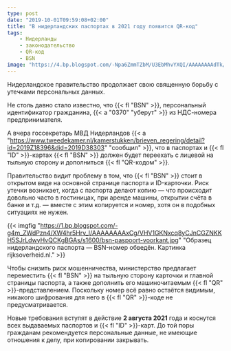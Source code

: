 ```yaml
---
type: post
date: "2019-10-01T09:59:08+02:00"
title: "В нидерландских паспортах в 2021 году появится QR-код"
tags:
    - Нидерланды
    - законодательство
    - QR-код
    - BSN
image: "https://4.bp.blogspot.com/-Npa6ZmmTZbM/U3EbMhvYXQI/AAAAAAAAdTk/JY3TQ2pmC9c/s1600/IMG_20140512_205856.picasaweb.jpg"
---
```


Нидерландское правительство продолжает свою священную борьбу с утечками персональных данных.

Не столь давно стало известно, что {{< fl "BSN" >}}, персональный идентификатор гражданина, {{< a "0370" "уберут" >}} из НДС-номера предпринимателя.

А вчера госсекретарь МВД Нидерландов {{< a "https://www.tweedekamer.nl/kamerstukken/brieven_regering/detail?id=2019Z18396&did=2019D38303" "сообщил" >}}, что в паспортах и {{< fl "ID" >}}-картах {{< fl "BSN" >}} должен будет переехать с лицевой на тыльную сторону и дополниться {{< fl "QR-кодом" >}}.

<!--more-->

Правительство видит проблему в том, что {{< fl "BSN" >}} стоит в открытом виде на основной странице паспорта и ID-карточки. Риск утечки возникает, когда с паспорта делают копию — что происходит довольно часто в гостиницах, при аренде машины, открытии счёта в банке и т.д. — вместе с этим копируется и номер, хотя он в подобных ситуациях не нужен.

{{< imgfig "https://1.bp.blogspot.com/-g4m_ZWdPzn4/XW4hr5Hrv_I/AAAAAAAAxCg/VHV1GKNxcq8yCJnCGZNKKH5SJrLdwyHvQCKgBGAs/s1600/bsn-paspoort-voorkant.jpg" "Образец нидерландского паспорта — BSN-номер обведён. Картинка rijksoverheid.nl." >}}

Чтобы снизить риск мошенничества, министерство предлагает переместить {{< fl "BSN" >}} на тыльную сторону карточки и главной страницы паспорта, а также дополнить его машиночитаемым {{< fl "QR" >}}-представлением. Поскольку номер всё равно остаётся видимым, никакого шифрования для него в {{< fl "QR" >}}-коде не предусматривается.

Новые требования вступят в действие **2 августа 2021** года и коснутся всех выдаваемых паспортов и {{< fl "ID" >}}-карт. До той поры гражданам рекомендуется персональные данные, не имеющие отношения к делу, при копировании закрывать.